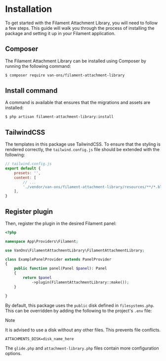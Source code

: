 # Installation

To get started with the Filament Attachment Library, you will need to follow a few steps. This guide will walk you through
the process of installing the package and setting it up in your Filament application.

## Composer

The Filament Attachment Library can be installed using Composer by running the following command:
```bash
$ composer require van-ons/filament-attachment-library
```

## Install command

A command is available that ensures that the migrations and assets are installed:

```bash
$ php artisan filament-attachment-library:install
```

## TailwindCSS

The templates in this package use TailwindCSS. To ensure that the styling is rendered correctly, the `tailwind.config.js`
file should be extended with the following:

```javascript
// tailwind.config.js
export default {
    presets: '',
    content: [
        // ...
        './vendor/van-ons/filament-attachment-library/resources/**/*.blade.php',
    ],
}
```

## Register plugin

Then, register the plugin in the desired Filament panel:

```php
<?php

namespace App\Providers\Filament;

use VanOns\FilamentAttachmentLibrary\FilamentAttachmentLibrary;

class ExamplePanelProvider extends PanelProvider
{
    public function panel(Panel $panel): Panel
    {
        return $panel
            ->plugin(FilamentAttachmentLibrary::make());
    }

}
```

By default, this package uses the `public` disk defined in `filesystems.php`. This can be overridden by adding the following
to the project's `.env` file:

> [!NOTE]
> It is advised to use a disk without any other files. This prevents file conflicts.

```env
ATTACHMENTS_DISK=disk_name_here
```

The `glide.php` and `attachment-library.php` files contain more configuration options.
